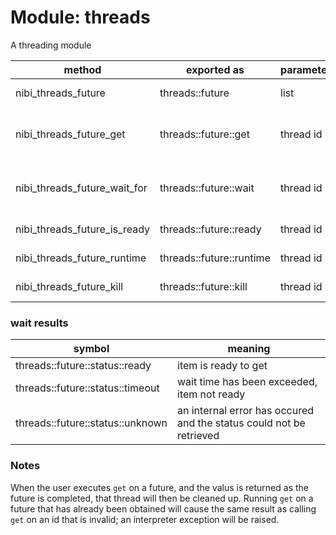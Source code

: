 # Module: threads

A threading module

| method  | exported as    | parameters | returns
|----     |----            |----        |----
| nibi_threads_future | threads::future | list | integer thread id
| nibi_threads_future_get | threads::future::get | thread id | resulting value, or nil if not ready
| nibi_threads_future_wait_for | threads::future::wait | thread id | integer (ready, timeout, unknown)
| nibi_threads_future_is_ready | threads::future::ready | thread id | integer 1 = ready
| nibi_threads_future_runtime  | threads::future::runtime | thread id | get ms runtime
| nibi_threads_future_kill     | threads::future::kill | thread id | integer 1 = killed

### wait results
| symbol            | meaning
|----               |----
| threads::future::status::ready | item is ready to get
| threads::future::status::timeout | wait time has been exceeded, item not ready
| threads::future::status::unknown | an internal error has occured and the status could not be retrieved

### Notes

When the user executes `get` on a future, and the valus is returned as the future is completed,
that thread will then be cleaned up. Running `get` on a future that has already been obtained
will cause the same result as calling `get` on an id that is invalid; an interpreter exception
will be raised.
